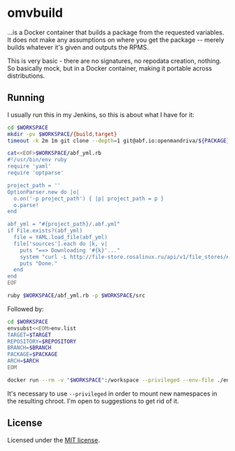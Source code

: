 # omvbuild

...is a Docker container that builds a package from the requested variables.
It does not make any assumptions on where you get the package -- merely
builds whatever it's given and outputs the RPMS.

This is very basic - there are no signatures, no repodata creation, nothing.
So basically mock, but in a Docker container, making it portable across
distributions.

## Running

I usually run this in my Jenkins, so this is about what I have for it:

```bash
cd $WORKSPACE
mkdir -pv $WORKSPACE/{build,target}
timeout -k 2m 1m git clone --depth=1 git@abf.io:openmandriva/${PACKAGE}.git $WORKSPACE/src

cat<<EOF>$WORKSPACE/abf_yml.rb
#!/usr/bin/env ruby
require 'yaml'
require 'optparse'

project_path = ''
OptionParser.new do |o|
  o.on('-p project_path') { |p| project_path = p }
  o.parse!
end

abf_yml = "#{project_path}/.abf.yml"
if File.exists?(abf_yml)
  file = YAML.load_file(abf_yml)
  file['sources'].each do |k, v|
    puts "==> Downloading '#{k}'..."
    system "curl -L http://file-store.rosalinux.ru/api/v1/file_stores/#{v} -o #{project_path}/#{k}"
    puts "Done."
  end
end
EOF

ruby $WORKSPACE/abf_yml.rb -p $WORKSPACE/src
```

Followed by:

```bash
cd $WORKSPACE
envsubst<<EOM>env.list
TARGET=$TARGET
REPOSITORY=$REPOSITORY
BRANCH=$BRANCH
PACKAGE=$PACKAGE
ARCH=$ARCH
EOM

docker run --rm -v "$WORKSPACE":/workspace --privileged --env-file ./env.list omvbuild
```

It's necessary to use `--privileged` in order to mount new namespaces in the
resulting chroot. I'm open to suggestions to get rid of it.

## License
Licensed under the [MIT license](http://robxu9.mit-license.org/).
